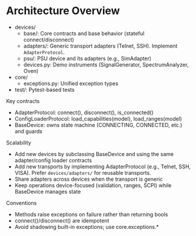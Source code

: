# Architecture Overview

- devices/
  - base/: Core contracts and base behavior (stateful connect/disconnect)
  - adapters/: Generic transport adapters (Telnet, SSH). Implement `AdapterProtocol`.
  - psu/: PSU device and its adapters (e.g., SimAdapter)
  - devices.py: Demo instruments (SignalGenerator, SpectrumAnalyzer, Oven)
- core/
  - exceptions.py: Unified exception types
- test/: Pytest-based tests

Key contracts
- AdapterProtocol: connect(), disconnect(), is_connected()
- ConfigLoaderProtocol: load_capabilities(model), load_ranges(model)
- BaseDevice: owns state machine (CONNECTING, CONNECTED, etc.) and guards

Scalability
- Add new devices by subclassing BaseDevice and using the same adapter/config loader contracts
- Add new transports by implementing AdapterProtocol (e.g., Telnet, SSH, VISA). Prefer `devices/adapters/` for reusable transports.
- Share adapters across devices when the transport is generic
- Keep operations device-focused (validation, ranges, SCPI) while BaseDevice manages state

Conventions
- Methods raise exceptions on failure rather than returning bools
- connect()/disconnect() are idempotent
- Avoid shadowing built-in exceptions; use core.exceptions.*